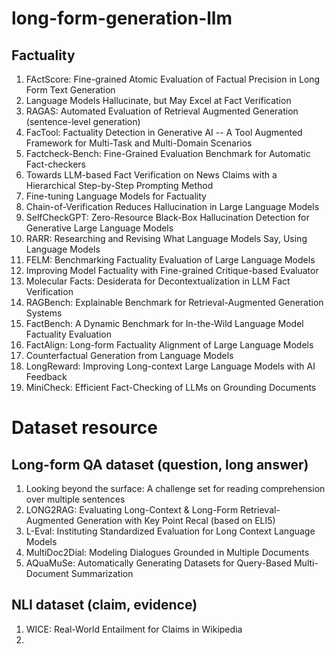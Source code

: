 # long-form-generation-llm

## Factuality
1. FActScore: Fine-grained Atomic Evaluation of Factual Precision in Long Form Text Generation
2. Language Models Hallucinate, but May Excel at Fact Verification
3. RAGAS: Automated Evaluation of Retrieval Augmented Generation (sentence-level generation)
4. FacTool: Factuality Detection in Generative AI -- A Tool Augmented Framework for Multi-Task and Multi-Domain Scenarios
5. Factcheck-Bench: Fine-Grained Evaluation Benchmark for Automatic Fact-checkers
6. Towards LLM-based Fact Verification on News Claims with a Hierarchical Step-by-Step Prompting Method
7. Fine-tuning Language Models for Factuality
8. Chain-of-Verification Reduces Hallucination in Large Language Models
9. SelfCheckGPT: Zero-Resource Black-Box Hallucination Detection for Generative Large Language Models
10. RARR: Researching and Revising What Language Models Say, Using Language Models
11. FELM: Benchmarking Factuality Evaluation of Large Language Models
12. Improving Model Factuality with Fine-grained Critique-based Evaluator
13. Molecular Facts: Desiderata for Decontextualization in LLM Fact Verification
14. RAGBench: Explainable Benchmark for Retrieval-Augmented Generation Systems
15. FactBench: A Dynamic Benchmark for In-the-Wild Language Model Factuality Evaluation
16. FactAlign: Long-form Factuality Alignment of Large Language Models
17. Counterfactual Generation from Language Models
18. LongReward: Improving Long-context Large Language Models with AI Feedback
19. MiniCheck: Efficient Fact-Checking of LLMs on Grounding Documents

# Dataset resource
## Long-form QA dataset (question, long answer)
1. Looking beyond the surface: A challenge set for reading comprehension over multiple sentences
2. LONG2RAG: Evaluating Long-Context & Long-Form Retrieval-Augmented Generation with Key Point Recal (based on ELI5)
3. L-Eval: Instituting Standardized Evaluation for Long Context Language Models
4. MultiDoc2Dial: Modeling Dialogues Grounded in Multiple Documents
5. AQuaMuSe: Automatically Generating Datasets for Query-Based Multi-Document Summarization
   
## NLI dataset (claim, evidence)
1. WICE: Real-World Entailment for Claims in Wikipedia
2. 
